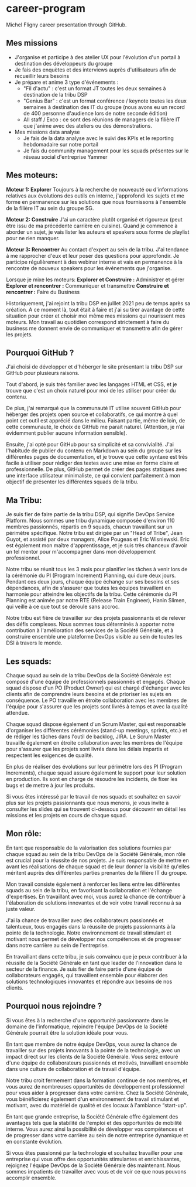 # career-program
Michel Fligny career presentation through GitHub.

## Mes missions

- J'organise et participe à des atelier UX pour l'évolution d'un portail à destination des développeurs du groupe
- Je fais des enquètes et des interviews auprès d'utilisateurs afin de recueillir leurs besoins
- Je prépare et anime 3 type d'événements :
    - "Fil d'actu" : c'est un format JT toutes les deux semaines à destination de la tribu DSP
    - "Genius Bar" : c'est un format conférence / keynote toutes les deux semaines à destination des IT du groupe (nous avons eu un record de 400 personne d'audience lors de notre seconde édition)
    - All staff / Exco : ce sont des réunions de managers de la filière IT que j'anime avec des ateliers ou des démonstrations.
- Mes missions data analyse
    - Je fais de la data analyse avec le suivi des KPIs et le reporting hebdomadaire sur notre portail
    - Je fais du community management pour les squads présentes sur le réseau social d'entreprise Yammer

## Mes moteurs:

**Moteur 1: Explorer**
Toujours à la recherche de nouveauté ou d'informations relatives aux évolutions des outils en interne, j'approfondi les sujets et me forme en permanence sur les solutions que nous fournissons à l'ensemble de la filière IT au sein du groupe SG.

**Moteur 2: Construire**
J'ai un caractère plutôt organisé et rigoureux (peut être issu de ma précédente carrière en cuisine). Quand je commence à aborder un sujet, je vais lister les auteurs et speakers sous forme de playlist pour ne rien manquer.

**Moteur 3: Rencontrer**
Au contact d'expert au sein de la tribu. J'ai tendance à me rapprocher d'eux et leur poser des questions pour approfondir. Je participe régulièrement à des webinar interne et vais en permanence à la rencontre de nouveux speakers pour les événements que j'organise.


Lorsque je mixe les moteurs:
**Explorer et Construire :** Administrer et gérer
**Explorer et rencontrer :** Communiquer et transmettre
**Construire et rencontrer :** Faire du Business

Historiquement, j'ai rejoint la tribu DSP en julllet 2021 peu de temps après sa création. A ce moment là, tout était à faire et j'ai su tirer avantage de cette situation pour créer et choisir moi même mes missions qui nourissent mes moteurs.
Mon travail au quotidien correspond strictement à faire du business me donnent envie de communiquer et transmettre afin de gérer les projets.

## Pourquoi GitHub ?
J'ai choisi de développer et d'héberger le site présentant la tribu DSP sur GitHub pour plusieurs raisons.

Tout d'abord, je suis très familier avec les langages HTML et CSS, et je trouve que c'est un choix naturel pour moi de les utiliser pour créer du contenu.

De plus, j'ai remarqué que la communauté IT utilise souvent GitHub pour héberger des projets open source et collaboratifs, ce qui montre à quel point cet outil est apprécié dans le milieu. Faisant partie, même de loin, de cette communauté, le choix de GitHub me parait naturel. (Attention, je n’ai évidemment publier aucune information sensible).

Ensuite, j'ai opté pour GitHub pour sa simplicité et sa convivialité. J'ai l'habitude de publier du contenu en Markdown au sein du groupe sur les différentes pages de documentation, et je trouve que cette syntaxe est très facile à utiliser pour rédiger des textes avec une mise en forme claire et professionnelle.
De plus, GitHub permet de créer des pages statiques avec une interface utilisateur minimaliste, ce qui convient parfaitement à mon objectif de présenter les différentes squads de la tribu.

## Ma Tribu:
Je suis fier de faire partie de la tribu DSP, qui signifie DevOps Service Platform. Nous sommes une tribu dynamique composée d'environ 110 membres passionnés, répartis en 9 squads, chacun travaillant sur un périmètre spécifique. Notre tribu est dirigée par un "Head of Tribe", Jean Guyot, et assisté par deux managers, Alice Pougeas et Eric Wisniewski. Eric est également mon maître d'apprentissage, et je suis très chanceux d'avoir un tel mentor pour m'accompagner dans mon développement professionnel.

Notre tribu se réunit tous les 3 mois pour planifier les tâches à venir lors de la cérémonie du PI (Program Increment) Planning, qui dure deux jours. Pendant ces deux jours, chaque équipe échange sur ses besoins et ses dépendances, afin de s'assurer que toutes les équipes travaillent en harmonie pour atteindre les objectifs de la tribu. Cette cérémonie du PI Planning est animée par notre RTE (Release Train Engineer), Hanin Slimen, qui veille à ce que tout se déroule sans accroc.

Notre tribu est fière de travailler sur des projets passionnants et de relever des défis complexes. Nous sommes tous déterminés à apporter notre contribution à l'amélioration des services de la Société Générale, et à construire ensemble une plateforme DevOps visible au sein de toutes les DSI à travers le monde.

## Les squads:
Chaque squad au sein de la tribu DevOps de la Société Générale est composé d'une équipe de professionnels passionnés et engagés. Chaque squad dispose d'un PO (Product Owner) qui est chargé d'échanger avec les clients afin de comprendre leurs besoins et de prioriser les sujets en conséquence. Le PO travaille en étroite collaboration avec les membres de l'équipe pour s'assurer que les projets sont livrés à temps et avec la qualité attendue.

Chaque squad dispose également d'un Scrum Master, qui est responsable d'organiser les différentes cérémonies (stand-up meetings, sprints, etc.) et de rédiger les tâches dans l'outil de backlog, JIRA. Le Scrum Master travaille également en étroite collaboration avec les membres de l'équipe pour s'assurer que les projets sont livrés dans les délais impartis et respectent les exigences de qualité.

En plus de réaliser des évolutions sur leur périmètre lors des PI (Program Increments), chaque squad assure également le support pour leur solution en production. Ils sont en charge de résoudre les incidents, de fixer les bugs et de mettre à jour les produits.

Si vous êtes intéressé par le travail de nos squads et souhaitez en savoir plus sur les projets passionnants que nous menons, je vous invite à consulter les slides qui se trouvent ci-dessous pour découvrir en détail les missions et les projets en cours de chaque squad.


## Mon rôle:

En tant que responsable de la valorisation des solutions fournies par chaque squad au sein de la tribu DevOps de la Société Générale, mon rôle est crucial pour la réussite de nos projets. Je suis responsable de mettre en avant les réalisations de chaque squad et de leur donner la visibilité qu'elles méritent auprès des différentes parties prenantes de la filière IT du groupe.

Mon travail consiste également à renforcer les liens entre les différentes squads au sein de la tribu, en favorisant la collaboration et l'échange d'expertises. En travaillant avec moi, vous aurez la chance de contribuer à l'élaboration de solutions innovantes et de voir votre travail reconnu à sa juste valeur.

J'ai la chance de travailler avec des collaborateurs passionnés et talentueux, tous engagés dans la réussite de projets passionnants à la pointe de la technologie. Notre environnement de travail stimulant et motivant nous permet de développer nos compétences et de progresser dans notre carrière au sein de l'entreprise.

En travaillant dans cette tribu, je suis convaincu que je peux contribuer à la réussite de la Société Générale en tant que leader de l'innovation dans le secteur de la finance. Je suis fier de faire partie d'une équipe de collaborateurs engagés, qui travaillent ensemble pour élaborer des solutions technologiques innovantes et répondre aux besoins de nos clients.


## Pourquoi nous rejoindre ?

Si vous êtes à la recherche d'une opportunité passionnante dans le domaine de l'informatique, rejoindre l'équipe DevOps de la Société Générale pourrait être la solution idéale pour vous.

En tant que membre de notre équipe DevOps, vous aurez la chance de travailler sur des projets innovants à la pointe de la technologie, avec un impact direct sur les clients de la Société Générale. Vous serez entouré d'une équipe de collaborateurs passionnés et motivés, travaillant ensemble dans une culture de collaboration et de travail d'équipe.

Notre tribu croit fermement dans la formation continue de nos membres, et vous aurez de nombreuses opportunités de développement professionnel pour vous aider à progresser dans votre carrière. Chez la Société Générale, vous bénéficierez également d'un environnement de travail stimulant et motivant, avec du matériel de qualité et des locaux à l'ambiance “start-up".

En tant que grande entreprise, la Société Générale offre également des avantages tels que la stabilité de l'emploi et des opportunités de mobilité interne. Vous aurez ainsi la possibilité de développer vos compétences et de progresser dans votre carrière au sein de notre entreprise dynamique et en constante évolution.

Si vous êtes passionné par la technologie et souhaitez travailler pour une entreprise qui vous offre des opportunités stimulantes et enrichissantes, rejoignez l'équipe DevOps de la Société Générale dès maintenant. Nous sommes impatients de travailler avec vous et de voir ce que nous pouvons accomplir ensemble.